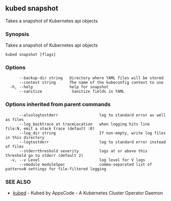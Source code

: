 ## kubed snapshot

Takes a snapshot of Kubernetes api objects

### Synopsis


Takes a snapshot of Kubernetes api objects

```
kubed snapshot [flags]
```

### Options

```
      --backup-dir string   Directory where YAML files will be stored
      --context string      The name of the kubeconfig context to use
  -h, --help                help for snapshot
      --sanitize             Sanitize fields in YAML
```

### Options inherited from parent commands

```
      --alsologtostderr                  log to standard error as well as files
      --log_backtrace_at traceLocation   when logging hits line file:N, emit a stack trace (default :0)
      --log_dir string                   If non-empty, write log files in this directory
      --logtostderr                      log to standard error instead of files
      --stderrthreshold severity         logs at or above this threshold go to stderr (default 2)
  -v, --v Level                          log level for V logs
      --vmodule moduleSpec               comma-separated list of pattern=N settings for file-filtered logging
```

### SEE ALSO
* [kubed](kubed.md)	 - Kubed by AppsCode - A Kubernetes Cluster Operator Daemon


